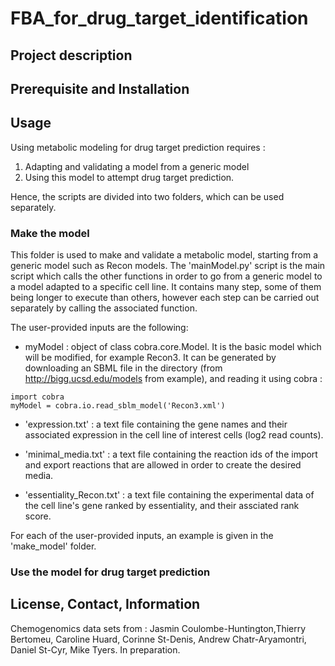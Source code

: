 # FBA_for_drug_target_identification

## **Project description**

## **Prerequisite and Installation** 

## **Usage**

Using metabolic modeling for drug target prediction requires : 
1) Adapting and validating a model from a generic model
2) Using this model to attempt drug target prediction.

Hence, the scripts are divided into two folders, which can be used separately.

### Make the model 
This folder is used to make and validate a metabolic model, starting from a generic model such as Recon models. 
The 'mainModel.py' script is the main script which calls the other functions in order to go from a generic model to a model adapted to a specific cell line. 
It contains many step, some of them being longer to execute than others, however each step can be carried out separately by calling the associated function. 

The user-provided inputs are the following: 

- myModel : object of class cobra.core.Model. It is the basic model which will be modified, for example Recon3. 
  It can be generated by downloading an SBML file in the directory (from http://bigg.ucsd.edu/models from example), and reading it using cobra : 
```
import cobra
myModel = cobra.io.read_sblm_model('Recon3.xml')
```

- 'expression.txt' : a text file containing the gene names and their associated expression in the cell line of interest cells (log2 read counts).

- 'minimal_media.txt' : a text file containing the reaction ids of the import and export reactions that are allowed in order to create the desired media.

- 'essentiality_Recon.txt' : a text file containing the experimental data of the cell line's gene ranked by essentiality, and their assciated rank score.


For each of the user-provided inputs, an example is given in the 'make_model' folder. 


### Use the model for drug target prediction

## **License, Contact, Information** 

Chemogenomics data sets from : Jasmin Coulombe-Huntington,Thierry Bertomeu, Caroline Huard, Corinne St-Denis, Andrew Chatr-Aryamontri, Daniel St-Cyr, Mike Tyers. In preparation.


